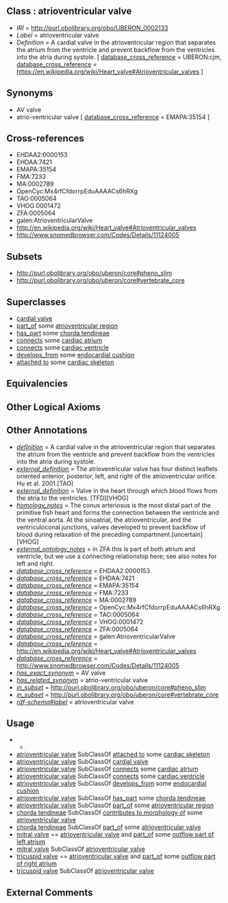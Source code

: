 
## Class : atrioventricular valve

 * *IRI* = http://purl.obolibrary.org/obo/UBERON_0002133
 * *Label* = atrioventricular valve
 * *Definition* = A cardial valve in the atrioventricular region that separates the atrium from the ventricle and prevent backflow from the ventricles into the atria during systole. [ [database_cross_reference](../../ef/oboInOwl#hasDbXref.md) = UBERON:cjm, [database_cross_reference](../../ef/oboInOwl#hasDbXref.md) = https://en.wikipedia.org/wiki/Heart_valve#Atrioventricular_valves ]

## Synonyms

 * AV valve
 * atrio-ventricular valve [ [database_cross_reference](../../ef/oboInOwl#hasDbXref.md) = EMAPA:35154 ]

## Cross-references

 * EHDAA2:0000153
 * EHDAA:7421
 * EMAPA:35154
 * FMA:7233
 * MA:0002789
 * OpenCyc:Mx4rfCfdorrpEduAAAACs6hRXg
 * TAO:0005064
 * VHOG:0001472
 * ZFA:0005064
 * galen:AtrioventricularValve
 * http://en.wikipedia.org/wiki/Heart_valve#Atrioventricular_valves
 * http://www.snomedbrowser.com/Codes/Details/11124005

## Subsets

 * http://purl.obolibrary.org/obo/uberon/core#pheno_slim
 * http://purl.obolibrary.org/obo/uberon/core#vertebrate_core

## Superclasses

 * [cardial valve](../../UBERON/46/UBERON_0000946.md)
 * [part_of](../../BFO/50/BFO_0000050.md) some [atrioventricular region](../../UBERON/20/UBERON_0011820.md)
 * [has_part](../../BFO/51/BFO_0000051.md) some [chorda tendineae](../../UBERON/94/UBERON_0005994.md)
 * [connects](../../RO/76/RO_0002176.md) some [cardiac atrium](../../UBERON/81/UBERON_0002081.md)
 * [connects](../../RO/76/RO_0002176.md) some [cardiac ventricle](../../UBERON/82/UBERON_0002082.md)
 * [develops_from](../../RO/02/RO_0002202.md) some [endocardial cushion](../../UBERON/62/UBERON_0002062.md)
 * [attached to](../../RO/71/RO_0002371.md) some [cardiac skeleton](../../UBERON/92/UBERON_0004292.md)

## Equivalencies


## Other Logical Axioms


## Other Annotations

 * *[definition](../../IAO/15/IAO_0000115.md)* = A cardial valve in the atrioventricular region that separates the atrium from the ventricle and prevent backflow from the ventricles into the atria during systole.
 * *[external_definition](../../UBPROP/01/UBPROP_0000001.md)* = The atrioventricular valve has four distinct leaflets oriented anterior, posterior, left, and right of the atrioventricular orifice. Hu et al. 2001.[TAO]
 * *[external_definition](../../UBPROP/01/UBPROP_0000001.md)* = Valve in the heart through which blood flows from the atria to the ventricles. [TFD][VHOG]
 * *[homology_notes](../../UBPROP/03/UBPROP_0000003.md)* = The conus arteriosus is the most distal part of the primitive fish heart and forms the connection between the ventricle and the ventral aorta. At the sinoatrial, the atrioventricular, and the ventriculoconal junctions, valves developed to prevent backflow of blood during relaxation of the preceding compartment.[uncertain][VHOG]
 * *[external_ontology_notes](../../UBPROP/12/UBPROP_0000012.md)* = in ZFA this is part of both atrium and ventricle, but we use a connecting relationship here; see also notes for left and right.
 * *[database_cross_reference](../../ef/oboInOwl#hasDbXref.md)* = EHDAA2:0000153
 * *[database_cross_reference](../../ef/oboInOwl#hasDbXref.md)* = EHDAA:7421
 * *[database_cross_reference](../../ef/oboInOwl#hasDbXref.md)* = EMAPA:35154
 * *[database_cross_reference](../../ef/oboInOwl#hasDbXref.md)* = FMA:7233
 * *[database_cross_reference](../../ef/oboInOwl#hasDbXref.md)* = MA:0002789
 * *[database_cross_reference](../../ef/oboInOwl#hasDbXref.md)* = OpenCyc:Mx4rfCfdorrpEduAAAACs6hRXg
 * *[database_cross_reference](../../ef/oboInOwl#hasDbXref.md)* = TAO:0005064
 * *[database_cross_reference](../../ef/oboInOwl#hasDbXref.md)* = VHOG:0001472
 * *[database_cross_reference](../../ef/oboInOwl#hasDbXref.md)* = ZFA:0005064
 * *[database_cross_reference](../../ef/oboInOwl#hasDbXref.md)* = galen:AtrioventricularValve
 * *[database_cross_reference](../../ef/oboInOwl#hasDbXref.md)* = http://en.wikipedia.org/wiki/Heart_valve#Atrioventricular_valves
 * *[database_cross_reference](../../ef/oboInOwl#hasDbXref.md)* = http://www.snomedbrowser.com/Codes/Details/11124005
 * *[has_exact_synonym](../../ym/oboInOwl#hasExactSynonym.md)* = AV valve
 * *[has_related_synonym](../../ym/oboInOwl#hasRelatedSynonym.md)* = atrio-ventricular valve
 * *[in_subset](../../et/oboInOwl#inSubset.md)* = http://purl.obolibrary.org/obo/uberon/core#pheno_slim
 * *[in_subset](../../et/oboInOwl#inSubset.md)* = http://purl.obolibrary.org/obo/uberon/core#vertebrate_core
 * *[rdf-schema#label](../../el/rdf-schema#label.md)* = atrioventricular valve

## Usage

 * -
 * [atrioventricular valve](../../UBERON/33/UBERON_0002133.md) SubClassOf [attached to](../../RO/71/RO_0002371.md) some [cardiac skeleton](../../UBERON/92/UBERON_0004292.md)
 * [atrioventricular valve](../../UBERON/33/UBERON_0002133.md) SubClassOf [cardial valve](../../UBERON/46/UBERON_0000946.md)
 * [atrioventricular valve](../../UBERON/33/UBERON_0002133.md) SubClassOf [connects](../../RO/76/RO_0002176.md) some [cardiac atrium](../../UBERON/81/UBERON_0002081.md)
 * [atrioventricular valve](../../UBERON/33/UBERON_0002133.md) SubClassOf [connects](../../RO/76/RO_0002176.md) some [cardiac ventricle](../../UBERON/82/UBERON_0002082.md)
 * [atrioventricular valve](../../UBERON/33/UBERON_0002133.md) SubClassOf [develops_from](../../RO/02/RO_0002202.md) some [endocardial cushion](../../UBERON/62/UBERON_0002062.md)
 * [atrioventricular valve](../../UBERON/33/UBERON_0002133.md) SubClassOf [has_part](../../BFO/51/BFO_0000051.md) some [chorda tendineae](../../UBERON/94/UBERON_0005994.md)
 * [atrioventricular valve](../../UBERON/33/UBERON_0002133.md) SubClassOf [part_of](../../BFO/50/BFO_0000050.md) some [atrioventricular region](../../UBERON/20/UBERON_0011820.md)
 * [chorda tendineae](../../UBERON/94/UBERON_0005994.md) SubClassOf [contributes to morphology of](../../RO/33/RO_0002433.md) some [atrioventricular valve](../../UBERON/33/UBERON_0002133.md)
 * [chorda tendineae](../../UBERON/94/UBERON_0005994.md) SubClassOf [part_of](../../BFO/50/BFO_0000050.md) some [atrioventricular valve](../../UBERON/33/UBERON_0002133.md)
 * [mitral valve](../../UBERON/35/UBERON_0002135.md) == [atrioventricular valve](../../UBERON/33/UBERON_0002133.md) and [part_of](../../BFO/50/BFO_0000050.md) some [outflow part of left atrium](../../UBERON/66/UBERON_0005966.md)
 * [mitral valve](../../UBERON/35/UBERON_0002135.md) SubClassOf [atrioventricular valve](../../UBERON/33/UBERON_0002133.md)
 * [tricuspid valve](../../UBERON/34/UBERON_0002134.md) == [atrioventricular valve](../../UBERON/33/UBERON_0002133.md) and [part_of](../../BFO/50/BFO_0000050.md) some [outflow part of right atrium](../../UBERON/65/UBERON_0005965.md)
 * [tricuspid valve](../../UBERON/34/UBERON_0002134.md) SubClassOf [atrioventricular valve](../../UBERON/33/UBERON_0002133.md)

## External Comments

